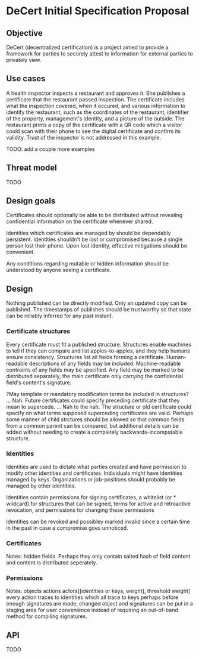 # DeCert Initial Specification Proposal
## Objective
DeCert (decentralized certification) is a project aimed to provide a framework for parties to securely attest to information for external parties to privately view.

## Use cases
A health inspector inspects a restaurant and approves it. She publishes a certificate that the restaurant passed inspection. The certificate includes what the inspection covered, when it occured, and various information to identify the restaurant, such as the coordinates of the restaurant, identifier of the property, management's identity, and a picture of the outside.
The restaurant prints a copy of the certificate with a QR code which a visitor could scan with their phone to see the digital certificate and confirm its validity. Trust of the inspector is not addressed in this example.

TODO: add a couple more examples

## Threat model
TODO

## Design goals
Certificates should optionally be able to be distributed without revealing confidential information on the certificate whenever shared.

Identities which certificates are managed by should be dependably persistent. Identities shouldn't be lost or compromised because a single person lost their phone. Upon lost identity, effective mitigations should be convenient.

Any conditions regarding mutable or hidden information should be understood by anyone seeing a certificate.

## Design
Nothing published can be directly modified. 
Only an updated copy can be published. 
The timestamps of publishes should be trustworthy so that state can be reliably inferred for any past instant.

### Certificate structures
Every certificate must fit a published structure. 
Structures enable machines to tell if they can compare and list apples-to-apples, and they help humans ensure consistency. 
Structures list all fields forming a certificate. 
Human-readable descriptions of any fields may be included. 
Machine-readable contraints of any fields may be specified. 
Any field may be marked to be distributed separately, the main certificate only carrying the confidential field's content's signature.

?May template or mandatory modification terms be included in structures? 
... Nah. Future certificates could specify preceding certificate that they mean to supercede. 
... Nah to the nah. The structure or old certificate could specify on what terms supposed superceding certificates are valid.
Perhaps some manner of child strctures should be allowed so that common fields from a common parent can be compared, but additional details can be added without needing to create a completely backwards-incompatable structure.

### Identities
Identities are used to dictate what parties created and have permission to modify other identities and certificates. 
Individuals might have identities managed by keys. 
Organizations or job-positions should probably be managed by other identities.

Identities contain permissions for signing certificates, a whitelist (or * wildcard) for structures that can be signed, terms for active and retroactive revocation, and permissions for changing these permissions

Identities can be revoked and possibley marked invalid since a certain time in the past in case a compromise goes unnoticed.

### Certificates
Notes: hidden fields. Perhaps they only contain salted hash of field content and content is distributed seperately.

### Permissions
Notes:
objects actions actors[[identities or keys, weight], threshold weight]
every action traces to identities which all trace to keys
perhaps before enough signatures are made, changed object and signatures can be put in a staging area for user convenience instead of requiring an out-of-band method for compiling signatures.

## API
TODO

